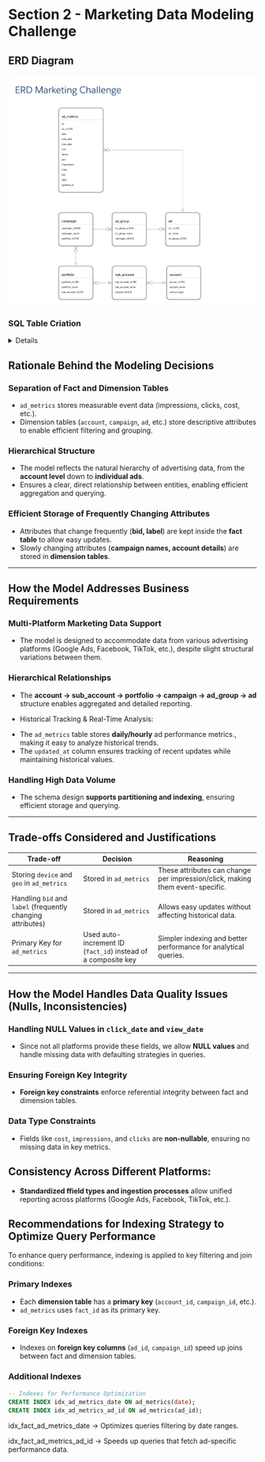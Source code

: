 # Section 2 - Marketing Data Modeling Challenge


## ERD Diagram

![ERD Diagram](ERD.png)


### SQL Table Criation


<details>

``` sql
-- Create Account Dimension Table
CREATE TABLE account (
    account_id VARCHAR(50) PRIMARY KEY,
    account_name VARCHAR(100) NOT NULL,
    product_type ENUM('Wix', 'Wix Studio') NOT NULL
);

-- Create Sub Account Dimension Table
CREATE TABLE sub_account (
    sub_account_id VARCHAR(50) PRIMARY KEY,
    sub_account_name VARCHAR(100) NOT NULL,
    account_id VARCHAR(50) NOT NULL,
    FOREIGN KEY (account_id) REFERENCES account(account_id)
);

-- Create Portfolio Dimension Table
CREATE TABLE portfolio (
    portfolio_id VARCHAR(50) PRIMARY KEY,
    portfolio_name VARCHAR(100) NOT NULL,
    sub_account_id VARCHAR(50) NOT NULL,
    FOREIGN KEY (sub_account_id) REFERENCES sub_account(sub_account_id)
);

-- Create Campaign Dimension Table
CREATE TABLE campaign (
    campaign_id VARCHAR(50) PRIMARY KEY,
    campaign_name VARCHAR(100) NOT NULL,
    portfolio_id VARCHAR(50) NOT NULL,
    FOREIGN KEY (portfolio_id) REFERENCES portfolio(portfolio_id)
);

-- Create Ad Group Dimension Table
CREATE TABLE ad_group (
    ad_group_id VARCHAR(50) PRIMARY KEY,
    ad_group_name VARCHAR(100) NOT NULL,
    campaign_id VARCHAR(50) NOT NULL,
    FOREIGN KEY (campaign_id) REFERENCES campaign(campaign_id)
);

-- Create Ad Dimension Table
CREATE TABLE ad (
    ad_id VARCHAR(50) PRIMARY KEY,
    ad_name VARCHAR(100) NOT NULL,
    ad_group_id VARCHAR(50) NOT NULL,
    FOREIGN KEY (ad_group_id) REFERENCES ad_group(ad_group_id)
);

-- Create Fact Table for Ad Metrics
CREATE TABLE ad_metrics (
    fact_id BIGINT AUTO_INCREMENT PRIMARY KEY,
    ad_id VARCHAR(50) NOT NULL,
    date DATETIME NOT NULL,
    click_date DATETIME NULL,
    view_date DATETIME NULL,
    cost DECIMAL(10,2) NOT NULL,
    device VARCHAR(50) NOT NULL,
    geo VARCHAR(50) NOT NULL,
    impressions BIGINT NOT NULL,
    clicks BIGINT NOT NULL,
    bid DECIMAL(10,2) NOT NULL,
    label VARCHAR(32) NULL,
    updated_at TIMESTAMP DEFAULT CURRENT_TIMESTAMP ON UPDATE CURRENT_TIMESTAMP,
    FOREIGN KEY (ad_id) REFERENCES ad(ad_id)
);
```

</details>

## Rationale Behind the Modeling Decisions

### Separation of Fact and Dimension Tables
- `ad_metrics` stores measurable event data (impressions, clicks, cost, etc.).
- Dimension tables (`account`, `campaign`, `ad`, etc.) store descriptive attributes to enable efficient filtering and grouping.

### Hierarchical Structure
- The model reflects the natural hierarchy of advertising data, from the **account level** down to **individual ads**.
- Ensures a clear, direct relationship between entities, enabling efficient aggregation and querying.

### Efficient Storage of Frequently Changing Attributes
- Attributes that change frequently (**bid, label**) are kept inside the **fact table** to allow easy updates.
- Slowly changing attributes (**campaign names, account details**) are stored in **dimension tables**.

---

## How the Model Addresses Business Requirements

### Multi-Platform Marketing Data Support
- The model is designed to accommodate data from various advertising platforms (Google Ads, Facebook, TikTok, etc.), despite slight structural variations between them.

### Hierarchical Relationships
- The **account → sub_account → portfolio → campaign → ad_group → ad** structure enables aggregated and detailed reporting.

* Historical Tracking & Real-Time Analysis:
- The `ad_metrics` table stores **daily/hourly** ad performance metrics., making it easy to analyze historical trends.
- The `updated_at` column ensures tracking of recent updates while maintaining historical values.

### Handling High Data Volume
- The schema design **supports partitioning and indexing**, ensuring efficient storage and querying.

---

## Trade-offs Considered and Justifications

| Trade-off | Decision | Reasoning |
|-----------|----------|-----------|
| Storing `device` and `geo` in `ad_metrics` | Stored in `ad_metrics` | These attributes can change per impression/click, making them event-specific. |
| Handling `bid` and `label` (frequently changing attributes) | Stored in `ad_metrics` | Allows easy updates without affecting historical data. |
| Primary Key for `ad_metrics` | Used auto-increment ID (`fact_id`) instead of a composite key | Simpler indexing and better performance for analytical queries. |

---

## How the Model Handles Data Quality Issues (Nulls, Inconsistencies)

### Handling NULL Values in `click_date` and `view_date`
- Since not all platforms provide these fields, we allow **NULL values** and handle missing data with defaulting strategies in queries.

### Ensuring Foreign Key Integrity
- **Foreign key constraints** enforce referential integrity between fact and dimension tables.

### Data Type Constraints
- Fields like `cost`, `impressions`, and `clicks` are **non-nullable**, ensuring no missing data in key metrics.

## Consistency Across Different Platforms:
- **Standardized ffield types and ingestion processes** allow unified reporting across platforms (Google Ads, Facebook, TikTok, etc.).

## Recommendations for Indexing Strategy to Optimize Query Performance

To enhance query performance, indexing is applied to key filtering and join conditions:

### **Primary Indexes**
- Each **dimension table** has a **primary key** (`account_id`, `campaign_id`, etc.).
- `ad_metrics` uses `fact_id` as its primary key.

### **Foreign Key Indexes**
- Indexes on **foreign key columns** (`ad_id`, `campaign_id`) speed up joins between fact and dimension tables.

### **Additional Indexes**
``` sql
-- Indexes for Performance Optimization
CREATE INDEX idx_ad_metrics_date ON ad_metrics(date);
CREATE INDEX idx_ad_metrics_ad_id ON ad_metrics(ad_id);
```

idx_fact_ad_metrics_date → Optimizes queries filtering by date ranges.

idx_fact_ad_metrics_ad_id → Speeds up queries that fetch ad-specific performance data.